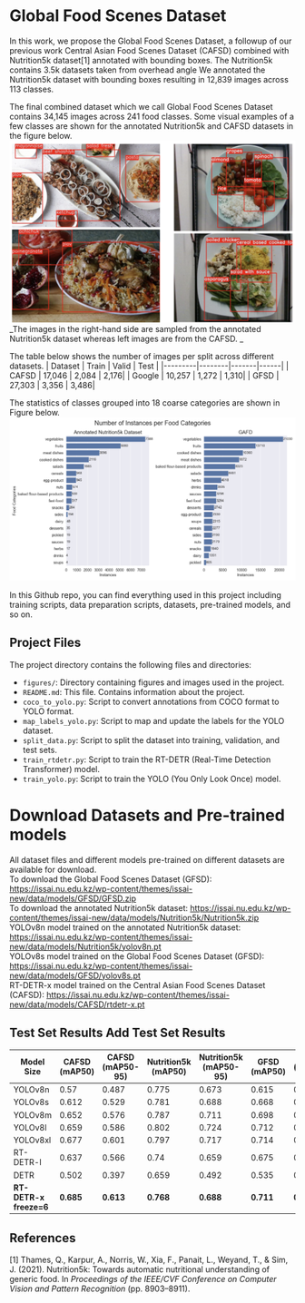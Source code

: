 # Global Food Scenes Dataset

In this work, we propose the Global Food Scenes Dataset, a followup of our previous work Central Asian Food Scenes Dataset (CAFSD) combined with Nutrition5k dataset[1] annotated with bounding boxes. 
The Nutrition5k contains 3.5k datasets taken from overhead angle
We annotated the Nutrition5k dataset with bounding boxes resulting in 12,839 images across 113 classes. 

The final combined dataset which we call Global Food Scenes Dataset contains 34,145 images across 241 food classes. Some visual examples of a few classes are shown for the annotated Nutrition5k and CAFSD datasets in the figure below. 
![Alt text](figures/paper_front.png)
_The images in the right-hand side are sampled from the annotated Nutrition5k dataset whereas left images are from the CAFSD.
_

The table below shows the number of images per split across different datasets.
| Dataset | Train  | Valid | Test |
|---------|--------|-------|------|
| CAFSD   | 17,046 | 2,084 | 2,176|
| Google  | 10,257 | 1,272 | 1,310|
| GFSD    | 27,303 | 3,356 | 3,486|


The statistics of classes grouped into 18 coarse categories are shown in Figure below.
![Alt text](figures/categories_subplots.png)

In this Github repo, you can find everything used in this project including training scripts, data preparation scripts, datasets, pre-trained models, and so on.

## Project Files

The project directory contains the following files and directories:

- `figures/`: Directory containing figures and images used in the project.
- `README.md`: This file. Contains information about the project.
- `coco_to_yolo.py`: Script to convert annotations from COCO format to YOLO format.
- `map_labels_yolo.py`: Script to map and update the labels for the YOLO dataset.
- `split_data.py`: Script to split the dataset into training, validation, and test sets.
- `train_rtdetr.py`: Script to train the RT-DETR (Real-Time Detection Transformer) model.
- `train_yolo.py`: Script to train the YOLO (You Only Look Once) model.

# Download Datasets and Pre-trained models
All dataset files and different models pre-trained on different datasets are available for download.   
To download the Global Food Scenes Dataset (GFSD): https://issai.nu.edu.kz/wp-content/themes/issai-new/data/models/GFSD/GFSD.zip  
To download the annotated Nutrition5k dataset: https://issai.nu.edu.kz/wp-content/themes/issai-new/data/models/Nutrition5k/Nutrition5k.zip  
YOLOv8n model trained on the annotated Nutrition5k dataset: https://issai.nu.edu.kz/wp-content/themes/issai-new/data/models/Nutrition5k/yolov8n.pt  
YOLOv8s model trained on the Global Food Scenes Dataset (GFSD): https://issai.nu.edu.kz/wp-content/themes/issai-new/data/models/GFSD/yolov8s.pt  
RT-DETR-x model trained on the Central Asian Food Scenes Dataset (CAFSD): https://issai.nu.edu.kz/wp-content/themes/issai-new/data/models/CAFSD/rtdetr-x.pt  

## Test Set Results Add Test Set Results

| Model Size   | CAFSD (mAP50) | CAFSD (mAP50-95)  | Nutrition5k (mAP50)| Nutrition5k (mAP50-95)| GFSD (mAP50)| GFSD (mAP50-95)|
|-------------------------|-------------------|--------------|---------------|--------------|---------------|------------------------|
| YOLOv8n                 | 0.57              | 0.487        | 0.775         | 0.673        | 0.615                 | 0.529         |
| YOLOv8s                 | 0.612             | 0.529        | 0.781         | 0.688        | 0.668                 | 0.584         |
| YOLOv8m                 | 0.652             | 0.576        | 0.787         | 0.711        | 0.698                 | 0.621         |
| YOLOv8l                 | 0.659             | 0.586        | 0.802         | 0.724        | 0.712                 | 0.635         |
| YOLOv8xl                | 0.677             | 0.601        | 0.797         | 0.717        | 0.714                 | 0.641         |
| RT-DETR-l               | 0.637             | 0.566        | 0.74          | 0.659        | 0.675                 | 0.597         |
| DETR                    | 0.502             | 0.397        | 0.659         | 0.492        | 0.535                 | 0.416         |
| **RT-DETR-x freeze=6**  | **0.685**         | **0.613**    | **0.768**     | **0.688**    | **0.711**             | **0.637**     |



## References
[1] Thames, Q., Karpur, A., Norris, W., Xia, F., Panait, L., Weyand, T., & Sim, J. (2021). Nutrition5k: Towards automatic nutritional understanding of generic food. In *Proceedings of the IEEE/CVF Conference on Computer Vision and Pattern Recognition* (pp. 8903–8911).
